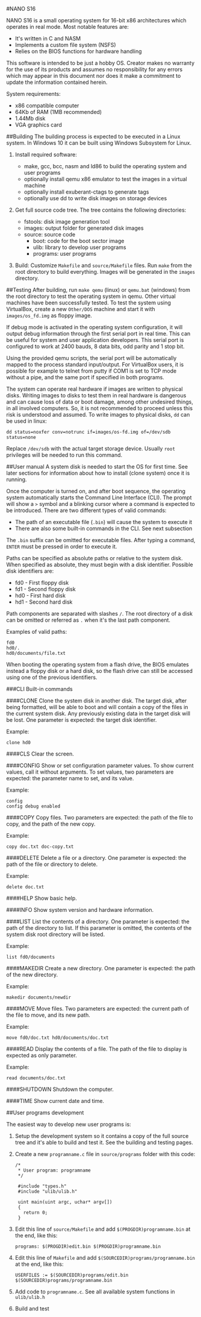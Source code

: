 #NANO S16

NANO S16 is a small operating system for 16-bit x86 architectures which operates in real mode. Most notable features are:
* It's written in C and NASM
* Implements a custom file system (NSFS)
* Relies on the BIOS functions for hardware handling

This software is intended to be just a hobby OS. Creator makes no warranty for the use of its products and assumes no responsibility for any errors which may appear in this document nor does it make a commitment to update the information contained herein.

System requirements:
* x86 compatible computer
* 64Kb of RAM (1MB recommended)
* 1.44Mb disk
* VGA graphics card

##Building
The building process is expected to be executed in a Linux system. In Windows 10 it can be built using Windows Subsystem for Linux.

1. Install required software:
    * make, gcc, bcc, nasm and ld86 to build the operating system and user programs
    * optionally install qemu x86 emulator to test the images in a virtual machine
    * optionally install exuberant-ctags to generate tags
    * optionally use dd to write disk images on storage devices

2. Get full source code tree. The tree contains the following directories:
    * fstools: disk image generation tool
    * images: output folder for generated disk images
    * source: source code
        * boot: code for the boot sector image
        * ulib: library to develop user programs
        * programs: user programs

3. Build: Customize `Makefile` and `source/Makefile` files. Run `make` from the root directory to build everything. Images will be generated in the `images` directory.

##Testing
After building, run `make qemu` (linux) or `qemu.bat` (windows) from the root directory to test the operating system in qemu. Other virtual machines have been successfully tested. To test the system using VirtualBox, create a new `Other/DOS` machine and start it with `images/os_fd.img` as floppy image.

If debug mode is activated in the operating system configuration, it will output debug information through the first serial port in real time. This can be useful for system and user application developers. This serial port is configured to work at 2400 bauds, 8 data bits, odd parity and 1 stop bit.

Using the provided qemu scripts, the serial port will be automatically mapped to the process standard input/output. For VirtualBox users, it is possible for example to telnet from putty if COM1 is set to TCP mode without a pipe, and the same port if specified in both programs.

The system can operate real hardware if images are written to physical disks. Writing images to disks to test them in real hardware is dangerous and can cause loss of data or boot damage, among other undesired things, in all involved computers. So, it is not recommended to proceed unless this risk is understood and assumed. To write images to physical disks, `dd` can be used in linux:
```
dd status=noxfer conv=notrunc if=images/os-fd.img of=/dev/sdb status=none
```
Replace `/dev/sdb` with the actual target storage device. Usually `root` privileges will be needed to run this command.

##User manual
A system disk is needed to start the OS for first time. See later sections for information about how to install (clone system) once it is running.

Once the computer is turned on, and after boot sequence, the operating system automatically starts the Command Line Interface (CLI). The prompt will show a `>` symbol and a blinking cursor where a command is expected to be introduced. There are two different types of valid commands:
* The path of an executable file (`.bin`) will cause the system to execute it
* There are also some built-in commands in the CLI. See next subsection

The `.bin` suffix can be omitted for executable files. After typing a command, `ENTER` must be pressed in order to execute it.

Paths can be specified as absolute paths or relative to the system disk. When specified as absolute, they must begin with a disk identifier. Possible disk identifiers are:
* fd0 - First floppy disk
* fd1 - Second floppy disk
* hd0 - First hard disk
* hd1 - Second hard disk

Path components are separated with slashes `/`. The root directory of a disk can be omitted or referred as `.` when it's the last path component.

Examples of valid paths:
```
fd0
hd0/.
hd0/documents/file.txt
```

When booting the operating system from a flash drive, the BIOS emulates instead a floppy disk or a hard disk, so the flash drive can still be accessed using one of the previous identifiers.

###CLI Built-in commands

####CLONE
Clone the system disk in another disk. The target disk, after being formatted, will be able to boot and will contain a copy of the files in the current system disk. Any previously existing data in the target disk will be lost. One parameter is expected: the target disk identifier.

Example:
```
clone hd0
```

####CLS
Clear the screen.

####CONFIG
Show or set configuration parameter values. To show current values, call it without arguments. To set values, two parameters are expected: the parameter name to set, and its value.

Example:
```
config
config debug enabled
```

####COPY
Copy files. Two parameters are expected: the path of the file to copy, and the path of the new copy.

Example:
```
copy doc.txt doc-copy.txt
```

####DELETE
Delete a file or a directory. One parameter is expected: the path of the file or directory to delete.

Example:
```
delete doc.txt
```

####HELP
Show basic help.

####INFO
Show system version and hardware information.

####LIST
List the contents of a directory. One parameter is expected: the path of the directory to list. If this parameter is omitted, the contents of the system disk root directory will be listed.

Example:
```
list fd0/documents
```

####MAKEDIR
Create a new directory. One parameter is expected: the path of the new directory.

Example:
```
makedir documents/newdir
```

####MOVE
Move files. Two parameters are expected: the current path of the file to move, and its new path.

Example:
```
move fd0/doc.txt hd0/documents/doc.txt
```

####READ
Display the contents of a file. The path of the file to display is expected as only parameter.

Example:
```
read documents/doc.txt
```

####SHUTDOWN
Shutdown the computer.

####TIME
Show current date and time.


##User programs development

The easiest way to develop new user programs is:

1. Setup the development system so it contains a copy of the full source tree and it's able to build and test it. See the building and testing pages.

2. Create a new `programname.c` file in `source/programs` folder with this code:
    ```
    /*
     * User program: programname
     */

     #include "types.h"
     #include "ulib/ulib.h"

     uint main(uint argc, uchar* argv[])
     {
       return 0;
     }
     ```
3. Edit this line of `source/Makefile` and add `$(PROGDIR)programname.bin` at the end, like this:

    ```
    programs: $(PROGDIR)edit.bin $(PROGDIR)programname.bin
    ```
4. Edit this line of `Makefile` and add `$(SOURCEDIR)programs/programname.bin` at the end, like this:
    
    ```
    USERFILES := $(SOURCEDIR)programs/edit.bin $(SOURCEDIR)programs/programname.bin
    ```
5. Add code to `programname.c`. See all available system functions in `ulib/ulib.h`
6. Build and test
